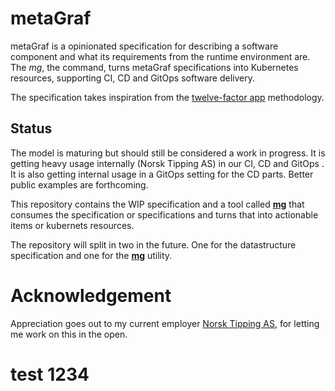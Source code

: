 # metaGraf

metaGraf is a opinionated specification for describing a software 
component and what its requirements from the runtime environment are. 
The *mg*, the command, turns metaGraf specifications into Kubernetes
resources, supporting CI, CD and GitOps software delivery.

The specification takes inspiration from the <a href="https://12factor.net">twelve-factor app</a> 
methodology.  



## Status

The model is maturing but should still be considered a work in progress. It is getting heavy
usage internally (Norsk Tipping AS) in our CI, CD and GitOps . It is also getting internal usage in a GitOps setting for the 
CD parts. Better public examples are forthcoming.

This repository contains the WIP specification and a tool called **[mg](/docs/mg.md)**
that consumes the specification or specifications and turns that into
actionable items or kubernets resources.

The repository will split in two in the future. One for the datastructure specification
and one for the **[mg](/docs/mg.md)** utility.


# Acknowledgement

Appreciation goes out to my current employer <a href="https://www.norsk-tipping.no">Norsk Tipping AS</a>,
for letting me work on this in the open. 

# test 1234
